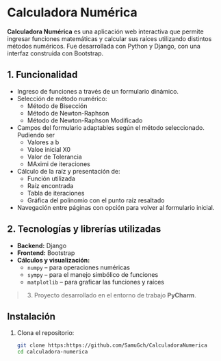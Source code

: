 # Calculadora Numérica

**Calculadora Numérica** es una aplicación web interactiva que permite ingresar funciones matemáticas y calcular sus raíces utilizando distintos métodos numéricos. Fue desarrollada con Python y Django, con una interfaz construida con Bootstrap.

## 1. Funcionalidad

- Ingreso de funciones a través de un formulario dinámico.
- Selección de método numérico:
  - Método de Bisección
  - Método de Newton-Raphson
  - Método de Newton-Raphson Modificado
- Campos del formulario adaptables según el método seleccionado. Pudiendo ser
  - Valores a b 
  - Valoe inicial X0
  - Valor de Tolerancia
  - MAximi de iteraciones
- Cálculo de la raíz y presentación de:
  - Función utilizada
  - Raíz encontrada
  - Tabla de iteraciones
  - Gráfica del polinomio con el punto raíz resaltado
- Navegación entre páginas con opción para volver al formulario inicial.

## 2. Tecnologías y librerías utilizadas

- **Backend:** Django
- **Frontend:** Bootstrap
- **Cálculos y visualización:**
  - `numpy` – para operaciones numéricas
  - `sympy` – para el manejo simbólico de funciones
  - `matplotlib` – para graficar las funciones y raíces

> 3. Proyecto desarrollado en el entorno de trabajo **PyCharm**.

##  Instalación

1. Clona el repositorio:
   ```bash
   git clone https:https://github.com/SamuGch/CalculadoraNumerica
   cd calculadora-numerica
